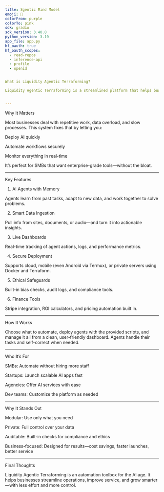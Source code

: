 ```yaml
---
title: Sgentic Mind Model
emoji: 🧠
colorFrom: purple
colorTo: pink
sdk: gradio
sdk_version: 3.40.0
python_version: 3.10
app_file: app.py
hf_oauth: true
hf_oauth_scopes:
  - read-repos
  - inference-api
  - profile
  - openid


What is Liquidity Agentic Terraforming?

Liquidity Agentic Terraforming is a streamlined platform that helps businesses deploy smart AI agents to automate operations. It’s like giving your business a team of digital assistants—handling tasks like customer service, document analysis, and system monitoring 24/7, without needing a full tech staff.


---
```


Why It Matters

Most businesses deal with repetitive work, data overload, and slow processes. This system fixes that by letting you:

Deploy AI quickly

Automate workflows securely

Monitor everything in real-time


It’s perfect for SMBs that want enterprise-grade tools—without the bloat.


---

Key Features

1. AI Agents with Memory

Agents learn from past tasks, adapt to new data, and work together to solve problems.

2. Smart Data Ingestion

Pull info from sites, documents, or audio—and turn it into actionable insights.

3. Live Dashboards

Real-time tracking of agent actions, logs, and performance metrics.

4. Secure Deployment

Supports cloud, mobile (even Android via Termux), or private servers using Docker and Terraform.

5. Ethical Safeguards

Built-in bias checks, audit logs, and compliance tools.

6. Finance Tools

Stripe integration, ROI calculators, and pricing automation built in.


---

How It Works

Choose what to automate, deploy agents with the provided scripts, and manage it all from a clean, user-friendly dashboard. Agents handle their tasks and self-correct when needed.


---

Who It’s For

SMBs: Automate without hiring more staff

Startups: Launch scalable AI apps fast

Agencies: Offer AI services with ease

Dev teams: Customize the platform as needed



---

Why It Stands Out

Modular: Use only what you need

Private: Full control over your data

Auditable: Built-in checks for compliance and ethics

Business-focused: Designed for results—cost savings, faster launches, better service



---

Final Thoughts

Liquidity Agentic Terraforming is an automation toolbox for the AI age. It helps businesses streamline operations, improve service, and grow smarter—with less effort and more control.



